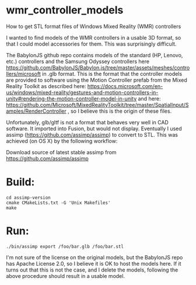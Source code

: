 # wmr_controller_models
How to get STL format files of Windows Mixed Reality (WMR) controllers

I wanted to find models of the WMR controllers in a usable 3D format, so that I could model accessories for them. This was surprisingly difficult.

The BabylonJS github repo contains models of the standard (HP, Lenovo, etc.) controllers and the Samsung Odyssey controllers here https://github.com/BabylonJS/Babylon.js/tree/master/assets/meshes/controllers/microsoft in .glb format. This is the format that the controller models are provided to software using the Motion Controller prefab from the Mixed Reality Toolkit as described here: https://docs.microsoft.com/en-us/windows/mixed-reality/gestures-and-motion-controllers-in-unity#rendering-the-motion-controller-model-in-unity and here: https://github.com/Microsoft/MixedRealityToolkit/tree/master/SpatialInput/Samples/RenderController , so I believe this is the origin of these files.

Unfortunately, glb/gltf is not a format that behaves very well in CAD software. It imported into Fusion, but would not display.
Eventually I used assimp (https://github.com/assimp/assimp) to convert to STL.
This was achieved (on OS X) by the following workflow:

Download source of latest stable assimp from https://github.com/assimp/assimp
# Build:
```
cd assimp-version
cmake CMakeLists.txt -G 'Unix Makefiles'
make
```
# Run:
```
./bin/assimp export /foo/bar.glb /foo/bar.stl
```

I'm not sure of the license on the original models, but the BabylonJS repo has Apache License 2.0, so I believe it is OK to host the models here. If it turns out that this is not the case, and I delete the models, following the above procedure should result in a usable model.
